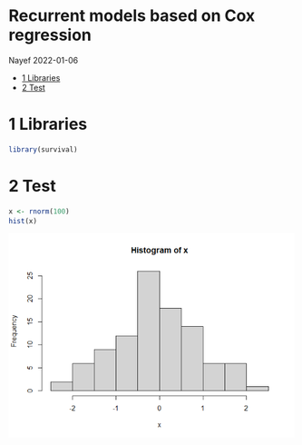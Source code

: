 Recurrent models based on Cox regression
================
Nayef
2022-01-06

-   [1 Libraries](#libraries)
-   [2 Test](#test)

# 1 Libraries

``` r
library(survival)
```

# 2 Test

``` r
x <- rnorm(100)
hist(x)
```

![](2022-02-08_recurrent-models-based-on-cod-regression_files/figure-gfm/unnamed-chunk-2-1.png)<!-- -->
